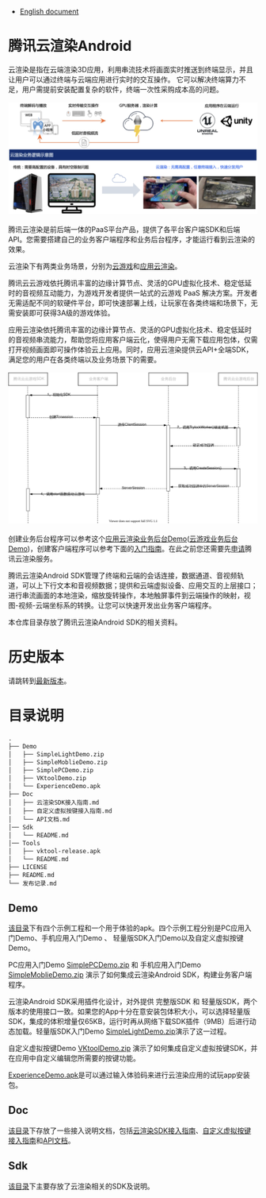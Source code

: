 - [English document](README_EN-US.md)


# 腾讯云渲染Android
云渲染是指在云端渲染3D应用，利用串流技术将画面实时推送到终端显示，并且让用户可以通过终端与云端应用进行实时的交互操作。
它可以解决终端算力不足，用户需提前安装配置复杂的软件，终端一次性采购成本高的问题。
<br><br>
<img src="Doc/images/云渲染业务逻辑.png" width="700px">
<br><br>
腾讯云渲染是前后端一体的PaaS平台产品，提供了各平台客户端SDK和后端API。您需要搭建自己的业务客户端程序和业务后台程序，才能运行看到云渲染的效果。

云渲染下有两类业务场景，分别为[云游戏](https://cloud.tencent.com/document/product/1162)和[应用云渲染](https://cloud.tencent.com/document/product/1547)。

腾讯云云游戏依托腾讯丰富的边缘计算节点、灵活的GPU虚拟化技术、稳定低延时的音视频互动能力，为游戏开发者提供一站式的云游戏 PaaS 解决方案。开发者无需适配不同的软硬件平台，即可快速部署上线，让玩家在各类终端和场景下，无需安装即可获得3A级的游戏体验。

应用云渲染依托腾讯丰富的边缘计算节点、灵活的GPU虚拟化技术、稳定低延时的音视频串流能力，帮助您将应用客户端云化，使得用户无需下载应用包体，仅需打开视频画面即可操作体验云上应用。同时，应用云渲染提供云API+全端SDK，满足您的用户在各类终端以及业务场景下的需要。
<br><br>
<img src="Doc/images/云渲染前后端交互.svg" width="700px">
<br><br>
创建业务后台程序可以参考这个[应用云渲染业务后台Demo](https://github.com/tencentyun/car-server-demo)([云游戏业务后台Demo](https://github.com/tencentyun/gs-server-demo))，创建客户端程序可以参考下面的[入门指南](Doc/云渲染SDK接入指南.md)。在此之前您还需要先[申请](https://cloud.tencent.com/document/product/1162/46135)腾讯云渲染服务。

腾讯云渲染Android SDK管理了终端和云端的会话连接，数据通道、音视频轨道，可以上下行文本和音视频数据；提供和云端虚拟设备、应用交互的上层接口；进行串流画面的本地渲染，缩放旋转操作，本地触屏事件到云端操作的映射，视图-视频-云端坐标系的转换。让您可以快速开发出业务客户端程序。

本仓库目录存放了腾讯云渲染Android SDK的相关资料。

# 历史版本
请跳转到[最新版本](发布记录.md)。

# 目录说明

```shell
.
├── Demo
│   ├── SimpleLightDemo.zip
│   ├── SimpleMoblieDemo.zip
│   ├── SimplePCDemo.zip
│   ├── VKtoolDemo.zip
│   └── ExperienceDemo.apk
├── Doc
│   ├── 云渲染SDK接入指南.md
│   ├── 自定义虚拟按键接入指南.md
│   └── API文档.md
│── Sdk
│   └── README.md
│── Tools
│   ├── vktool-release.apk
│   └── README.md
├── LICENSE
├── README.md
└── 发布记录.md
```


## Demo

[该目录](Demo)下有四个示例工程和一个用于体验的apk。四个示例工程分别是PC应用入门Demo、手机应用入门Demo 、 轻量版SDK入门Demo以及自定义虚拟按键Demo。

PC应用入门Demo [SimplePCDemo.zip](Demo/SimplePCDemo.zip) 和 手机应用入门Demo [SimpleMoblieDemo.zip](Demo/SimpleMoblieDemo.zip) 演示了如何集成云渲染Android SDK，构建业务客户端程序。

云渲染Android SDK采用插件化设计，对外提供 完整版SDK 和 轻量版SDK，两个版本的使用接口一致。如果您的App十分在意安装包体积大小，可以选择轻量版SDK，集成的体积增量仅65KB，运行时再从网络下载SDK插件（9MB）后进行动态加载。轻量版SDK入门Demo [SimpleLightDemo.zip](Demo/SimpleLightDemo.zip)演示了这一过程。

自定义虚拟按键Demo [VKtoolDemo.zip](Demo/VKtoolDemo.zip) 演示了如何集成自定义虚拟按键SDK，并在应用中自定义编辑您所需要的按键功能。

[ExperienceDemo.apk](Demo/ExperienceDemo.apk)是可以通过输入体验码来进行云渲染应用的试玩app安装包。

## Doc

[该目录](Doc)下存放了一些接入说明文档，包括[云渲染SDK接入指南](Doc/云渲染SDK接入指南.md)、[自定义虚拟按键接入指南](Doc/自定义虚拟按键接入指南.md)和[API文档](Doc/API文档.md)。

## Sdk
[该目录](Sdk)下主要存放了云渲染相关的SDK及说明。

